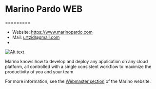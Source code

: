 # Marino Pardo WEB 
=========

-   Website: https://www.marinopardo.com
-   Mail: urtzid@gmail.com
-   

![Alt text](http://oi60.tinypic.com/drdzxu.jpg)


Marino knows how to develop and deploy any application on any cloud platform, all controlled with a single consistent workflow to maximize the productivity of you and your team.

For more information, see the [Webmaster section](www.marinopardo.com/urtzidiaz) of the Marino website.
